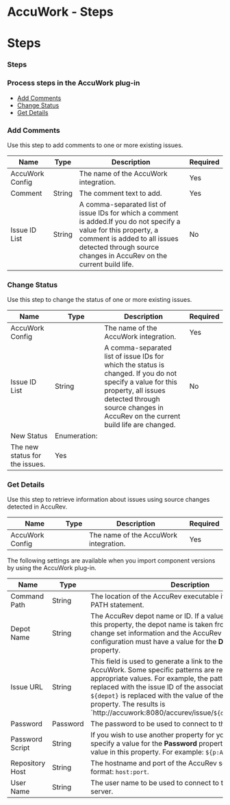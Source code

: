 
AccuWork - Steps
================

# Steps


### Steps




### Process steps in the AccuWork plug-in

* [Add Comments](#add_comments)
* [Change Status](#change_status)
* [Get Details](#get_details)


### Add Comments

Use this step to add comments to one or more existing issues.


| Name | Type | Description                                                                                                          | Required |
| ---- | ---- | -------------------------------------------------------------------------------------------------------------------- | -------- |
| AccuWork Config |  | The name of the AccuWork integration. | Yes |
| Comment | String | The comment text to add. | Yes |
| Issue ID List | String | A comma-separated list of issue IDs for which a comment is added.If you do not specify a value for this property, a comment is added to all issues detected through source changes in AccuRev on the current build life. | No |

### Change Status

Use this step to change the status of one or more existing issues.


| Name | Type | Description                                                                                                          | Required |
| ---- | ---- | -------------------------------------------------------------------------------------------------------------------- | -------- |
| AccuWork Config |  | The name of the AccuWork integration. | Yes |
| Issue ID List | String | A comma-separated list of issue IDs for which the status is changed. If you do not specify a value for this property, all issues detected through source changes in AccuRev on the current build life are changed. | No |
| New Status | Enumeration:
| The new status for the issues. | Yes |

### Get Details

Use this step to retrieve information about issues using source changes detected in AccuRev.



| Name | Type | Description                                                                                                          | Required |
| ---- | ---- | -------------------------------------------------------------------------------------------------------------------- | -------- |
| AccuWork Config |  | The name of the AccuWork integration. | Yes |



The following settings are available when you import component versions by using the AccuWork plug-in.



| Name | Type | Description |
| --- | --- | --- |
| Command Path | String | The location of the AccuRev executable if not on the system PATH statement. |
| Depot Name | String | The AccuRev depot name or ID. If a value isnot specified for this property, the depot name is taken from the AccuRev change set information and the AccuRev repository configuration must have a value for the **Depot Name** property. |
| Issue URL | String | This field is used to generate a link to the issue page within AccuWork. Some specific patterns are replaced with the appropriate values. For example, the pattern ```${issueId}``` is replaced with the issue ID of the associated issue and ```${depot}``` is replaced with the value of the **Depot Name** property. The results is `http://accuwork:8080/accurev/issue/``${depot}``/``${issueId}```. |
| Password | Password | The password to be used to connect to the AccuWork server. |
| Password Script | String | If you wish to use another property for your password, do not specify a value for the **Password** property, instead; enter a value in this property. For example: ```${p:AccuWorkPassword}```. |
| Repository Host | String | The hostname and port of the AccuRev server. Specify in format: `host:port`. |
| User Name | String | The user name to be used to connect to the AccuWork server. |



